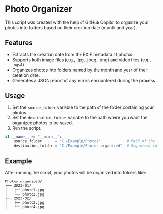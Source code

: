 # Photo Organizer

This script was created with the help of GitHub Copilot to organize your photos into folders based on their creation date (month and year).

## Features

- Extracts the creation date from the EXIF metadata of photos.
- Supports both image files (e.g., .jpg, .jpeg, .png) and video files (e.g., .mp4).
- Organizes photos into folders named by the month and year of their creation date.
- Generates a JSON report of any errors encountered during the process.

## Usage

1. Set the `source_folder` variable to the path of the folder containing your photos.
2. Set the `destination_folder` variable to the path where you want the organized photos to be saved.
3. Run the script.

```python
if __name__ == "__main__":
    source_folder      = "C:/Example/Photos"            # Path of the folder with photos
    destination_folder = "C:/Example/Photos organized"  # Organized folder path
```
## Example
After running the script, your photos will be organized into folders like:

```
Photos organized/
├── 2023-01/
│   ├── photo1.jpg
│   └── photo2.jpg
├── 2023-02/
│   ├── photo3.jpg
│   └── photo4.jpg
